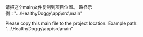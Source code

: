 请把这个main文件复制到项目位置。
路径示例："...\HealthyDoggy\app\src\main"

Please copy this main file to the project location.
Example path: "...\HealthyDoggy\app\src\main"
